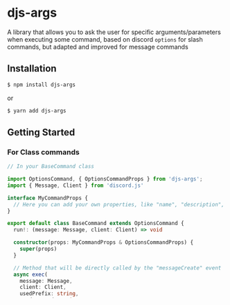 # djs-args
A library that allows you to ask the user for specific arguments/parameters when executing some command, based on discord `options` for slash commands, but adapted and improved for message commands

## Installation

```bash
$ npm install djs-args
```
or
```bash
$ yarn add djs-args
```

## Getting Started

### For Class commands

```ts
// In your BaseCommand class

import OptionsCommand, { OptionsCommandProps } from 'djs-args';
import { Message, Client } from 'discord.js'

interface MyCommandProps {
  // Here you can add your own properties, like "name", "description", etc.
}

export default class BaseCommand extends OptionsCommand {
  run!: (message: Message, client: Client) => void

  constructor(props: MyCommandProps & OptionsCommandProps) {
    super(props)
  }

  // Method that will be directly called by the "messageCreate" event
  async exec(
    message: Message,
    client: Client,
    usedPrefix: string,
    usedCommand: string
  ) {
    // Execute the checkOptions method, which will return a Promise
    this.checkOptions({ message, client, prefix: usedPrefix, usedCommand })
      .then(() => {
        // Here you execute the especific command function, like this:
        this.run(message, client)
      })
      .catch((error) => {
        //   ^^^^^ This error is a "OptionsError"
        // Here you can handle the error, like this:
        console.error(error)
        message.reply(error.message)
      })
  }
}
```

```ts
// In your command file

import { Message, User } from 'discord.js'

export default class AvatarCommand extends BaseCommand {
  constructor() {
    super({
      optionsSplit: null,
      // ^^^^^^^^^
      // Arguments divider by default is "/ +/g" (no quotes), which means that all user message content after the prefix and command name will be separated by each one or more spaces.
      // Ex: message.content = '!avatar josh sacary';
      // The array of options values will look like this:
      // ['josh', 'sacary']
      // You can change this value or make it null if you don't want to separate (in which case your command may only require one option)

      options: [
        {
          name: 'user',
          description: 'The user to get the avatar from',
          type: 'USER', // Define the type of value
          required: false, 
          caseSensitive: false, // Define if the value is case sensitive or not
          fetch: true, // Defines whether, in case the user sends an ID, it will fetch the entire Discord or fetch only the bot users
          matchBy: ['ID', 'MENTION', 'NICKNAME', 'TAG', 'USERNAME'],
          matchIncluding: true,
          onlyThisGuild: false,
        },
      ],
    })
  }

  run = async (message: Message) => {
    const user = (this.options[0].value as User | undefined) || message.author

    message.reply(
      `The avatar of ${user.username} is: ${user.displayAvatarURL({
        size: 2048,
        dynamic: true,
      })}`
    )
  }
}
```

## Options types

### BOOLEAN type

| Property      | Type        | Default                                                    | Optional | Description                                                                                                                                                                                                                                                                                                                                                                               |
|---------------|-------------|------------------------------------------------------------|----------|-------------------------------------------------------------------------------------------------------------------------------------------------------------------------------------------------------------------------------------------------------------------------------------------------------------------------------------------------------------------------------------------|
| type          | `'BOOLEAN'` |                                                            | &times;  | The type of option you want the user to input                                                                                                                                                                                                                                                                                                                                             |
| description   | `string`    |                                                            | &times;  | Description of what the option means                                                                                                                                                                                                                                                                                                                                                      |
| name          | `string`    |                                                            | &times;  | The name of the option                                                                                                                                                                                                                                                                                                                                                                    |
| caseSensitive | `boolean`   | `false`                                                    | &check;  | Defines whether what the user enters should also be compared in relation to the case of letters.<br>If set to `caseSensitive: false`, the input `True` will be considered a valid input of true value.<br>If set to `caseSensitive: true`, the input `True` will be considered an invalid input (unless there is one aliase equals `True`) and will return an error which may be treated. |
| falsyAliases  | `string[]`  | `['false', 'f', '0', 'n', 'no', 'nao', 'não', 'falso']`    | &check;  | Defines the values that will be considered and treated as `false` if the user types it.<br>Maybe you don't want to leave the default values behind, so you can add new ones without losing the defaults like this:<br>`falsyAliases: [...OptionsCommand.defaultFalsyAliases, ...newFalsyAliases]`                                                                                         |
| truthyAliases | `string[]`  | `['true', 't', '1', 'y', 'yes', 'sim', 's', 'verdadeiro']` | &check;  | Set the values that will be considered and treated as `true` if the user types it.<br>Maybe you don't want to leave the default values behind, so you can add new ones without losing the defaults like this:<br>`truthyAliases: [...OptionsCommand.defaultTruthyAliases, ...newTruthyAliases]`                                                                                           |
| required      | `boolean`   | `false`                                                    | &check;  | Define se o usuário precisa colocar algum valor para essa opção.                                                                                                                                                                                                                                                                                                                          |
| value         | `boolean`   | `undefined`                                                | &check;  | Define um valor default para a opção.<br>É por meio dessa propriedade que você buscará o valor que o usuário digitou.<br>OBS: Não funciona se `required: true`                                                                                                                                                                                                                            |